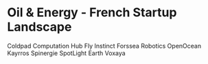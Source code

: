 # Oil &amp; Energy - French Startup Landscape

Coldpad
Computation Hub
Fly Instinct
Forssea Robotics
OpenOcean
Kayrros
Spinergie
SpotLight Earth
Voxaya
